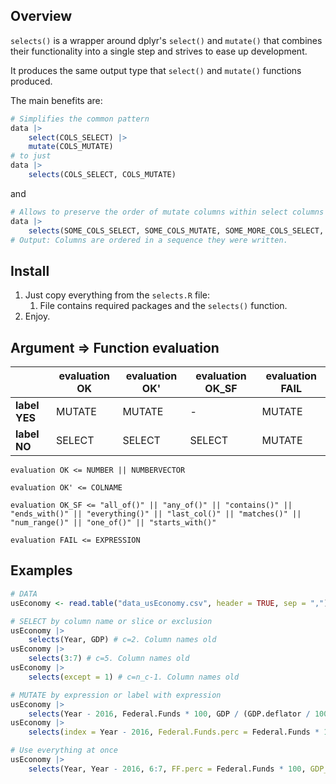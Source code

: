 ## Overview

`selects()` is a wrapper around dplyr's `select()` and `mutate()` that combines their functionality into a single step and strives to ease up development.

It produces the same output type that `select()` and `mutate()` functions produced.

The main benefits are:

```R
# Simplifies the common pattern
data |>
	select(COLS_SELECT) |>
	mutate(COLS_MUTATE)
# to just
data |>
	selects(COLS_SELECT, COLS_MUTATE)
```

and

```R
# Allows to preserve the order of mutate columns within select columns
data |>
	selects(SOME_COLS_SELECT, SOME_COLS_MUTATE, SOME_MORE_COLS_SELECT, SOME_MORE_COLS_MUTATE)
# Output: Columns are ordered in a sequence they were written.
```

## Install

1. Just copy everything from the `selects.R` file:
   1. File contains required packages and the `selects()` function.
2. Enjoy.

## Argument => Function evaluation

|               | evaluation OK | evaluation OK' | evaluation OK_SF | evaluation FAIL |
| ------------- | ------------- | -------------- | ---------------- | --------------- |
| **label YES** | MUTATE        | MUTATE         | -                | MUTATE          |
| **label NO**  | SELECT        | SELECT         | SELECT           | MUTATE          |

```
evaluation OK <= NUMBER || NUMBERVECTOR

evaluation OK' <= COLNAME

evaluation OK_SF <= "all_of()" || "any_of()" || "contains()" || "ends_with()" || "everything()" || "last_col()" || "matches()" || "num_range()" || "one_of()" || "starts_with()"

evaluation FAIL <= EXPRESSION
```

## Examples

```R
# DATA
usEconomy <- read.table("data_usEconomy.csv", header = TRUE, sep = ",")

# SELECT by column name or slice or exclusion
usEconomy |>
	selects(Year, GDP) # c=2. Column names old
usEconomy |>
	selects(3:7) # c=5. Column names old
usEconomy |>
	selects(except = 1) # c=n_c-1. Column names old

# MUTATE by expression or label with expression
usEconomy |>
	selects(Year - 2016, Federal.Funds * 100, GDP / (GDP.deflator / 100)) # c=3. Column names generated
usEconomy |>
	selects(index = Year - 2016, Federal.Funds.perc = Federal.Funds * 100, GDP_real = GDP / (GDP.deflator / 100)) # c=3. Column names new

# Use everything at once
usEconomy |>
	selects(Year, Year - 2016, 6:7, FF.perc = Federal.Funds * 100, GDP_real = GDP / (GDP.deflator / 100), ends_with("ployment")) # c=8. Column names old and generated and new
```
